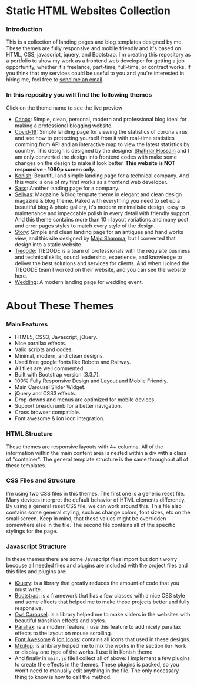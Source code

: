 # Static HTML Websites Collection
### Introduction
This is a collection of landing pages and blog templates designed by me. These themes are fully responsive and mobile friendly and it's based on HTML, CSS, javascript, jquery, and Bootstrap. I'm creating this repository as a portfolio to show my work as a frontend web developer for getting a job opportunity, whether it's freelance, part-time, full-time, or contract works. If you think that my services could be useful to you and you're interested in hiring me, feel free to [send me an email](mailto:ali.nasser.it@gmail.com).

### In this repositry you will find the following themes
Click on the theme name to see the live preview
- [Canox](https://ali-mohamed-nasser.github.io/Static-HTML-Website-Designs/Canox%20-%20Blog%20Template%20Theme/index.html): Simple, clean, personal, modern and professional blog ideal for making a professional blogging website.
- [Covid-19](https://ali-mohamed-nasser.github.io/Static-HTML-Website-Designs/Coronavirus%20-%20Landing%20Page/index.html): Simple landing page for viewing the statistics of corona virus and see how to protecting yourself from it with real-time statistics comming from API and an interactive map to view the latest statistics by country. This design is designed by the designer [Shahriar Hossain](https://dribbble.com/sbshahria) and I am only converted the design into frontend codes with make some changes on the design to make it look better. **This website is NOT responsive - 1080p screen only.**
- [Konish](https://ali-mohamed-nasser.github.io/Static-HTML-Website-Designs/Konish%20-%20Company%20Landing%20Page%20Template/index.html): Beautiful and simple landing page for a technical company. And this work is one of my first works as a frontend web developer.
- [Sass](https://ali-mohamed-nasser.github.io/Static-HTML-Website-Designs/Sass%20-%20Company%20Landing%20Page%20Template/index.html): Another landing page for a company.
- [Sellvas](https://ali-mohamed-nasser.github.io/Static-HTML-Website-Designs/Sellvas%20-%20Blog%20%26%20Magazine%20Template%20Theme/landing%20page.html): Magazine & blog tempate theme in elegant and clean design magazine & blog theme. Paked with everything you need to set up a beautiful blog & photo gallery, it's modern minimalistic design, easy to maintenance and impeccable polish in every detail with friendly support. And this theme contains more than 10+ layout variations and many post and error pages styles to match every style of the design.
- [Story](https://ali-mohamed-nasser.github.io/Static-HTML-Website-Designs/Story%20Market%20-%20Landing%20Page/index.html): Simple and clean landing page for an antiques and hand works view, and this site designed by [Majd Shamma](https://www.behance.net/majdshamma), but I converted that design into a static website.
- [Tieqode](https://ali-mohamed-nasser.github.io/Static-HTML-Website-Designs/Tieqode%20Website/index.html): TIEQODE is a team of professionals with the requisite business and technical skills, sound leadership, experience, and knowledge to deliver the best solutions and services for clients. And when I joined the TIEQODE team I worked on their website, and you can see the website here.
- [Wedding](https://ali-mohamed-nasser.github.io/Static-HTML-Website-Designs/Wedding%20-%20Landing%20Page%20Template/index.html): A modern landing page for wedding event.

# About These Themes
### Main Features
- HTML5, CSS3, Javascript, jQuery.
- Nice parallax effects.
- Valid scripts and codes.
- Minimal, modern, and clean designs.
- Used free google fonts like Roboto and Raliway.
- All files are well commented.
- Built with Bootstrap version (3.3.7).
- 100% Fully Responsive Design and Layout and Mobile Friendly.
- Main Carousel Slider Widget.
- jQuery and CSS3 effects.
- Drop-downs and menus are optimized for mobile devices.
- Support breadcrumb for a better navigation.
- Cross browser compatible.
- Font awesome & ion icon integration.

### HTML Structure
These themes are responsive layouts with 4+ columns. All of the information within the main content area is nested within a div with a class of "container". The general template structure is the same throughout all of these templates.

### CSS Files and Structure
I'm using two CSS files in this themes. The first one is a generic reset file. Many devices interpret the default behavior of HTML elements differently. By using a general reset CSS file, we can work around this. This file also contains some general styling, such as change colors, font sizes, etc on the small screen. Keep in mind, that these values might be overridden somewhere else in the file. The second file contains all of the specific stylings for the page.

### Javascript Structure
In these themes there are some Javascript files import but don't worry becouse all needed files and plugins are included with the project files and this files and plugins are:
- [jQuery](https://jquery.com/): is a library that greatly reduces the amount of code that you must write.
- [Bootstrap](https://getbootstrap.com/): is a framework that has a few classes with a nice CSS style and some effects that helped me to make these projects better and fully responsive.
- [Owl Carousel](https://owlcarousel2.github.io/OwlCarousel2/): is a library helped me to make sliders in the websites with beautiful transition effects and styles.
- [Parallax](https://pixelcog.github.io/parallax.js/): is a modern feature, i use this feature to add nicely parallax effects to the layout on mouse scrolling.
- [Font Awesome](https://fontawesome.com/) & [Ion Icons](https://ionic.io/ionicons): contains all icons that used in these designs.
- [Mixitup](https://www.kunkalabs.com/mixitup-multifilter/docs/get-started/): is a library helped me to mix the works in the section ``` Our Work ``` or display one type of the works. I use it in Konish theme.
- And finally in ``` main.js ``` file I collect all of above: I implement a few plugins to create the effects in the themes. These plugins is packed, so you won't need to manually edit anything in the file. The only necessary thing to know is how to call the method.
